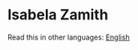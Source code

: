 # Isabela Zamith
Read this in other languages: <a href="https://github.com/izamith/izamith/blob/main/README.en.md">English</a>


